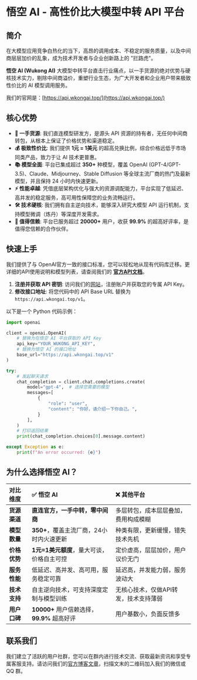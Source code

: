 
# 悟空 AI - 高性价比大模型中转 API 平台

## 简介

在大模型应用竞争白热化的当下，高昂的调用成本、不稳定的服务质量，以及中间商层层加价的乱象，成为技术开发者与企业创新路上的 "拦路虎"。

**悟空 AI (Wukong AI)** 大模型中转平台直击行业痛点，以一手货源的绝对优势与硬核技术实力，剔除中间商溢价，重塑行业生态，为广大开发者和企业用户带来极致性价比的 AI 模型调用服务。

我们的官网是：[https://api.wkongai.top/](https://api.wkongai.top/)

## 核心优势

-   **🚀 一手货源**: 我们直连模型研发方，是源头 API 资源的持有者，无任何中间商转包，从根本上保证了价格优势和渠道稳定。
-   **💰 极致性价比**: 我们提供 **1元 = 1美元** 的超高兑换比例，综合价格远低于市场同类产品，致力于让 AI 技术更普惠。
-   **📚 模型全面**: 平台已集成超过 **350+** 种模型，覆盖 OpenAI (GPT-4/GPT-3.5)、Claude、Midjourney、Stable Diffusion 等全球主流厂商的热门及最新模型，并且保持 24 小时内快速更新。
-   **⚡️ 性能卓越**: 凭借底层架构优化与强大的资源调配能力，平台实现了低延迟、高并发的稳定服务，高可用性保障您的业务流畅运行。
-   **🛠️ 技术硬核**: 我们拥有自主逆向技术，能够深入研究大模型 API 运行机制，支持模型微调（炼丹）等深度开发需求。
-   **💖 值得信赖**: 平台已服务超过 **20000+** 用户，收获 **99.9%** 的超高好评率，是值得您信赖的合作伙伴。

## 快速上手

我们提供了与 OpenAI官方一致的接口标准，您可以轻松地从现有代码库迁移。更详细的API使用说明和模型列表，请查阅我们的 **[官方API文档](https://wkongai-bestapi.apifox.cn/)**。

1.  **注册并获取 API 密钥**: 访问我们的[网站](https://api.wkongai.top/)，注册账户并获取您的专属 API Key。
2.  **修改接口地址**: 将您代码中的 API Base URL 替换为 `https://api.wkongai.top/v1`。

以下是一个 Python 代码示例：

```python
import openai

client = openai.OpenAI(
    # 替换为在悟空 AI 平台获取的 API Key
    api_key="YOUR_WUKONG_API_KEY",
    # 替换为悟空 AI 的接口地址
    base_url="https://api.wkongai.top/v1" 
)

try:
    # 发起聊天请求
    chat_completion = client.chat.completions.create(
        model="gpt-4",  # 选择您需要的模型
        messages=[
            {
                "role": "user",
                "content": "你好，请介绍一下你自己。",
            }
        ],
    )
    # 打印返回结果
    print(chat_completion.choices[0].message.content)

except Exception as e:
    print(f"An error occurred: {e}")
```

## 为什么选择悟空 AI？

| 对比维度     | ✅ 悟空 AI                                    | ❌ 其他平台                                      |
| :----------- | :-------------------------------------------- | :----------------------------------------------- |
| **货源渠道** | **直连官方，一手中转，零中间商**              | 多层转包，成本层层叠加，费用构成模糊             |
| **模型数量** | **350+**，覆盖主流厂商，24小时内火速更新        | 种类有限，更新缓慢，错失技术先机                 |
| **价格优势** | **1元=1美元额度**，量大可谈，价格自主可控      | 定价虚高，层层加价，用户议价无门                 |
| **服务性能** | 低延迟、高并发、高可用，服务稳定可靠          | 延迟高，并发能力弱，服务波动大                   |
| **技术支持** | 自主逆向技术，可支持深度定制与模型训练        | 无核心技术，仅做API转发，技术支持薄弱            |
| **用户口碑** | **10000+** 用户信赖选择，**99.9%** 超高好评 | 用户基数小，负面反馈多                           |

## 联系我们

我们建立了活跃的用户社群，您可以在群内进行技术交流、获取最新资讯和享受专属客服支持。请访问我们的[官方博客文章](https://www.aaigc.top/2025/06/13/34/)，扫描文末的二维码加入我们的微信或 QQ 群。 
